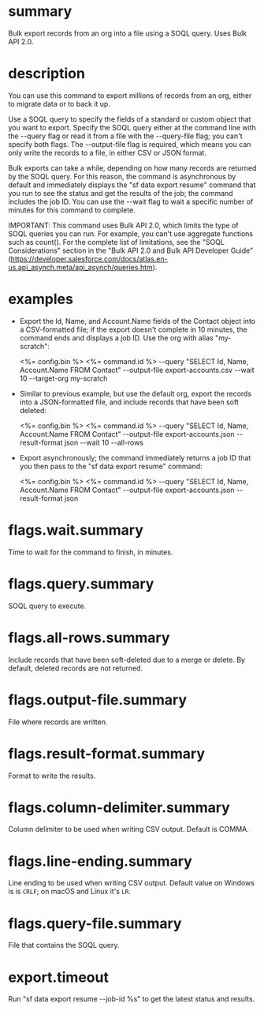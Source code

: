 # summary

Bulk export records from an org into a file using a SOQL query. Uses Bulk API 2.0.

# description

You can use this command to export millions of records from an org, either to migrate data or to back it up.

Use a SOQL query to specify the fields of a standard or custom object that you want to export. Specify the SOQL query either at the command line with the --query flag or read it from a file with the --query-file flag; you can't specify both flags. The --output-file flag is required, which means you can only write the records to a file, in either CSV or JSON format.

Bulk exports can take a while, depending on how many records are returned by the SOQL query. For this reason, the command is asynchronous by default and immediately displays the "sf data export resume" command that you run to see the status and get the results of the job; the command includes the job ID. You can use the --wait flag to wait a specific number of minutes for this command to complete.

IMPORTANT: This command uses Bulk API 2.0, which limits the type of SOQL queries you can run. For example, you can't use aggregate functions such as count(). For the complete list of limitations, see the "SOQL Considerations" section in the "Bulk API 2.0 and Bulk API Developer Guide" (https://developer.salesforce.com/docs/atlas.en-us.api_asynch.meta/api_asynch/queries.htm).

# examples

- Export the Id, Name, and Account.Name fields of the Contact object into a CSV-formatted file; if the export doesn't complete in 10 minutes, the command ends and displays a job ID. Use the org with alias "my-scratch":

  <%= config.bin %> <%= command.id %> --query "SELECT Id, Name, Account.Name FROM Contact" --output-file export-accounts.csv --wait 10 --target-org my-scratch

- Similar to previous example, but use the default org, export the records into a JSON-formatted file, and include records that have been soft deleted:

  <%= config.bin %> <%= command.id %> --query "SELECT Id, Name, Account.Name FROM Contact" --output-file export-accounts.json --result-format json --wait 10 --all-rows

- Export asynchronously; the command immediately returns a job ID that you then pass to the "sf data export resume" command:

  <%= config.bin %> <%= command.id %> --query "SELECT Id, Name, Account.Name FROM Contact" --output-file export-accounts.json --result-format json

# flags.wait.summary

Time to wait for the command to finish, in minutes.

# flags.query.summary

SOQL query to execute.

# flags.all-rows.summary

Include records that have been soft-deleted due to a merge or delete. By default, deleted records are not returned.

# flags.output-file.summary

File where records are written.

# flags.result-format.summary

Format to write the results.

# flags.column-delimiter.summary

Column delimiter to be used when writing CSV output. Default is COMMA.

# flags.line-ending.summary

Line ending to be used when writing CSV output. Default value on Windows is is `CRLF`; on macOS and Linux it's `LR`.

# flags.query-file.summary

File that contains the SOQL query.

# export.timeout

Run "sf data export resume --job-id %s" to get the latest status and results.

